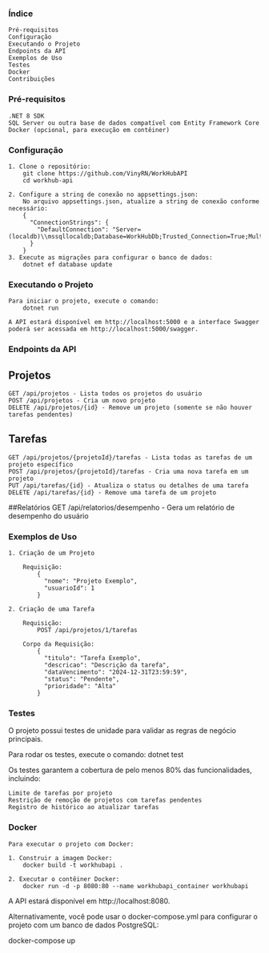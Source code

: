 ### Índice
	Pré-requisitos
	Configuração
	Executando o Projeto
	Endpoints da API
	Exemplos de Uso
	Testes
	Docker
	Contribuições
	
### Pré-requisitos
	.NET 8 SDK
	SQL Server ou outra base de dados compatível com Entity Framework Core
	Docker (opcional, para execução em contêiner)
	
### Configuração
	1. Clone o repositório:
		git clone https://github.com/VinyRN/WorkHubAPI
		cd workhub-api
		
	2. Configure a string de conexão no appsettings.json:
		No arquivo appsettings.json, atualize a string de conexão conforme necessário:
		{
		  "ConnectionStrings": {
			"DefaultConnection": "Server=(localdb)\\mssqllocaldb;Database=WorkHubDb;Trusted_Connection=True;MultipleActiveResultSets=true"
		  }
		}
	3. Execute as migrações para configurar o banco de dados:
		dotnet ef database update

### Executando o Projeto
	Para iniciar o projeto, execute o comando:
		dotnet run

	A API estará disponível em http://localhost:5000 e a interface Swagger poderá ser acessada em http://localhost:5000/swagger.
	
### Endpoints da API

##  	Projetos
	GET /api/projetos - Lista todos os projetos do usuário
	POST /api/projetos - Cria um novo projeto
	DELETE /api/projetos/{id} - Remove um projeto (somente se não houver tarefas pendentes)
	
## Tarefas
	GET /api/projetos/{projetoId}/tarefas - Lista todas as tarefas de um projeto específico
	POST /api/projetos/{projetoId}/tarefas - Cria uma nova tarefa em um projeto
	PUT /api/tarefas/{id} - Atualiza o status ou detalhes de uma tarefa
	DELETE /api/tarefas/{id} - Remove uma tarefa de um projeto

##Relatórios
	GET /api/relatorios/desempenho - Gera um relatório de desempenho do usuário	
	
### Exemplos de Uso
	1. Criação de um Projeto
	
		Requisição:
			{
			  "nome": "Projeto Exemplo",
			  "usuarioId": 1
			}
	
	2. Criação de uma Tarefa
		
		Requisição:
			POST /api/projetos/1/tarefas
	
		Corpo da Requisição:
			{
			  "titulo": "Tarefa Exemplo",
			  "descricao": "Descrição da tarefa",
			  "dataVencimento": "2024-12-31T23:59:59",
			  "status": "Pendente",
			  "prioridade": "Alta"
			}
### Testes
O projeto possui testes de unidade para validar as regras de negócio principais.

Para rodar os testes, execute o comando:
	dotnet test
	
Os testes garantem a cobertura de pelo menos 80% das funcionalidades, incluindo:

	Limite de tarefas por projeto
	Restrição de remoção de projetos com tarefas pendentes
	Registro de histórico ao atualizar tarefas

### Docker
	Para executar o projeto com Docker:

	1. Construir a imagem Docker:
		docker build -t workhubapi .

	2. Executar o contêiner Docker:
		docker run -d -p 8080:80 --name workhubapi_container workhubapi

A API estará disponível em http://localhost:8080.

Alternativamente, você pode usar o docker-compose.yml para configurar o projeto com um banco de dados PostgreSQL:

docker-compose up
